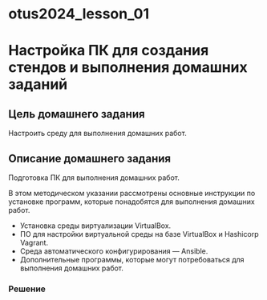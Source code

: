 # otus2024_lesson_01

# Настройка ПК для создания стендов и выполнения домашних заданий

## Цель домашнего задания
Настроить среду для выполнения домашних работ.

## Описание домашнего задания
Подготовка ПК для выполнения домашних работ.

В этом методическом указании рассмотрены основные инструкции по установке   программ, которые понадобятся для выполнения домашних работ.
* Установка среды виртуализации VirtualBox.
* ПО для настройки виртуальной среды на базе VirtualBox и Hashicorp Vagrant.
* Среда автоматического конфигурирования — Ansible.
* Дополнительные программы, которые могут потребоваться для выполнения домашних работ.

### Решение
